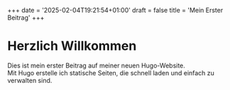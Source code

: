 +++
date = '2025-02-04T19:21:54+01:00'
draft = false
title = 'Mein Erster Beitrag'
+++


# Herzlich Willkommen

Dies ist mein erster Beitrag auf meiner neuen Hugo-Website.  
Mit Hugo erstelle ich statische Seiten, die schnell laden und einfach zu verwalten sind.